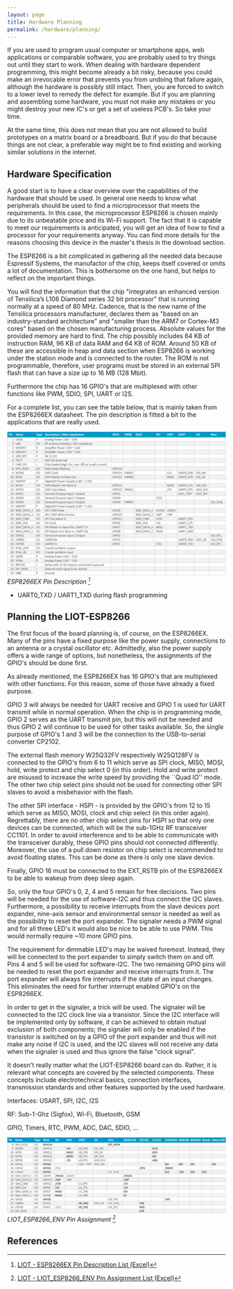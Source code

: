 ```yaml
---
layout: page
title: Hardware Planning
permalink: /hardware/planning/
---
```


If you are used to program usual computer or smartphone apps, web applications or comparable software, you are probably used to try things out until they start to work.
When dealing with hardware dependent programming, this might become already a bit risky, because you could make an irrevocable error that prevents you from undoing that failure again, although the hardware is possibly still intact.
Then, you are forced to switch to a lower level to remedy the defect for example.
But if you are planning and assembling some hardware, you must not make any mistakes or you might destroy your new IC's or get a set of useless PCB's.
So take your time.

At the same time, this does not mean that you are not allowed to build prototypes on a matrix board or a breadboard.
But if you do that because things are not clear, a preferable way might be to find existing and working similar solutions in the internet.


Hardware Specification
--------------------------------

A good start is to have a clear overview over the capabilities of the hardware that should be used.
In general one needs to know what peripherals should be used to find a microprocessor that meets the requirements.
In this case, the microprocessor ESP8266 is chosen mainly due to its unbeatable price and its Wi-Fi support.
The fact that it is capable to meet our requirements is anticipated, you will get an idea of how to find a processor for your requirements anyway.
You can find more details for the reasons choosing this device in the master's thesis in the download section.

The ESP8266 is a bit complicated in gathering all the needed data because Espressif Systems, the manufactor of the chip, keeps itself covered or omits a lot of documentation.
This is bothersome on the one hand, but helps to reflect on the important things.

You will find the information that the chip "integrates an enhanced version of Tensilica’s L106 Diamond series 32 bit processor" that is running normally at a speed of 80 MHz.
Cadence, that is the new name of the Tensilica processors manufacturer, declares them as "based on an industry-standard architecture" and "smaller than the ARM7 or Cortex-M3 cores" based on the chosen manufacturing process.
Absolute values for the provided memory are hard to find.
The chip possibly includes 64 KB of instruction RAM, 96 KB of data RAM and 64 KB of ROM.
Around 50 KB of these are accessible in heap and data section when ESP8266 is working under the station mode and is connected to the router.
The ROM is not programmable, therefore, user programs must be stored in an external SPI flash that can have a size up to 16 MB (128 Mbit).

Furthermore the chip has 16 GPIO's that are multiplexed with other functions like PWM, SDIO, SPI, UART or I2S.

For a complete list, you can see the table below, that is mainly taken from the ESP8266EX datasheet.
The pin description is fitted a bit to the applications that are really used.

![ESP8266EX Pin Description](/media/liot_esp8266_env/documents/esp8266ex-pin-description.png)
*ESP8266EX Pin Description [^pin-description]*


* UART0_TXD / UART1_TXD during flash programming

Planning the LIOT-ESP8266
-------------------------

The first focus of the board planning is, of course, on the ESP8266EX.
Many of the pins have a fixed purpose like the power supply, connections to an antenna or a crystal oscillator etc.
Admittedly, also the power supply offers a wide range of options, but nonetheless, the assignments of the GPIO's should be done first.

As already mentioned, the ESP8266EX has 16 GPIO's that are multiplexed with other functions.
For this reason, some of those have already a fixed purpose.

GPIO 3 will always be needed for UART receive and GPIO 1 is used for UART transmit while in normal operation.
When the chip is in programming mode, GPIO 2 serves as the UART transmit pin, but this will not be needed and thus GPIO 2 will continue to be used for other tasks available.
So, the single purpose of GPIO's 1 and 3 will be the connection to the USB-to-serial converter CP2102.

The external flash memory W25Q32FV respectively W25Q128FV is connected to the GPIO's from 6 to 11 which serve as SPI clock, MISO, MOSI, hold, write protect and chip select 0 (in this order).
Hold and write protect are misused to increase the write speed by providing the ``Quad IO'' mode.
The other two chip select pins should not be used for connecting other SPI slaves to avoid a misbehavior with the flash.

The other SPI interface - HSPI - is provided by the GPIO's from 12 to 15 which serve as MISO, MOSI, clock and chip select (in this order again).
Regrettably, there are no other chip select pins for HSPI so that only one devices can be connected, which will be the sub-1GHz RF transceiver CC1101.
In order to avoid interference and to be able to communicate with the transceiver durably, these GPIO pins should not connected differently.
Moreover, the use of a pull down resistor on chip select is recommended to avoid floating states.
This can be done as there is only one slave device.

Finally, GPIO 16 must be connected to the EXT\_RSTB pin of the ESP8266EX to be able to wakeup from deep sleep again.

So, only the four GPIO's 0, 2, 4 and 5 remain for free decisions.
Two pins will be needed for the use of software-I2C and thus connect the I2C slaves.
Furthermore, a possibility to receive interrupts from the slave devices port expander, nine-axis sensor and environmental sensor is needed as well as the possibility to reset the port expander.
The signaler needs a PWM signal and for all three LED's it would also be nice to be able to use PWM.
This would normally require ~10 more GPIO pins.

The requirement for dimmable LED's may be waived foremost.
Instead, they will be connected to the port expander to simply switch them on and off.
Pins 4 and 5 will be used for software-I2C.
The two remaining GPIO pins will be needed to reset the port expander and receive interrupts from it.
The port expander will always fire interrupts if the state of an input changes.
This eliminates the need for further interrupt enabled GPIO's on the ESP8266EX.

In order to get in the signaler, a trick will be used.
The signaler will be connected to the I2C clock line via a transistor.
Since the I2C interface will be implemented only by software, it can be achieved to obtain mutual exclusion of both components;
the signaler will only be enabled if the transistor is switched on by a GPIO of the port expander and thus will not make any noise if I2C is used, and the I2C slaves will not receive any data when the signaler is used and thus ignore the false "clock signal".

It doesn't really matter what the LIOT-ESP8266 board can do.
Rather, it is relevant what concepts are covered by the selected components.
These concepts include electrotechnical basics, connection interfaces, transmission standards and other features supported by the used hardware.

Interfaces: USART, SPI, I2C, I2S

RF: Sub-1-Ghz (Sigfox), Wi-Fi, Bluetooth, GSM

GPIO, Timers, RTC, PWM, ADC, DAC, SDIO, ...
 
![LIOT_ESP8266_ENV Pin Assignment](/media/liot_esp8266_env/documents/liot_esp8266_env-pin-assignment.png)
*LIOT_ESP8266_ENV Pin Assignment [^pin-assignment]*


References
----------

[^pin-description]: [LIOT - ESP8266EX Pin Description List (Excel)](/media/liot_esp8266_env/documents/esp8266ex-pin-description.xlsx)

[^pin-assignment]: [LIOT - LIOT_ESP8266_ENV Pin Assignment List (Excel)](/media/liot_esp8266_env/documents/liot_esp8266_env-pin-assignment.xlsx)

<!-- http://ip.cadence.com/news/243/330/Tensilica-Unveils-Diamond-Standard-106Micro-Processor-Smallest-Licensable-32-bit-Core -->